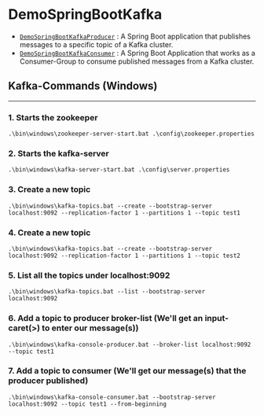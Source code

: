 # DemoSpringBootKafka

* [`DemoSpringBootKafkaProducer`](./DemoSpringBootKafkaProducer/) : A Spring Boot application that publishes messages to a specific topic of a Kafka cluster.
* [`DemoSpringBootKafkaConsumer`](./DemoSpringBootKafkaConsumer/) : A Spring Boot Application that works as a Consumer-Group to consume published messages from a Kafka cluster.


## Kafka-Commands (Windows)
---
### 1. Starts the zookeeper
```
.\bin\windows\zookeeper-server-start.bat .\config\zookeeper.properties
```

### 2. Starts the kafka-server
```
.\bin\windows\kafka-server-start.bat .\config\server.properties
```


### 3. Create a new topic
```
.\bin\windows\kafka-topics.bat --create --bootstrap-server localhost:9092 --replication-factor 1 --partitions 1 --topic test1
```


### 4. Create a new topic
```
.\bin\windows\kafka-topics.bat --create --bootstrap-server localhost:9092 --replication-factor 1 --partitions 1 --topic test2
```


### 5. List all the topics under localhost:9092
```
.\bin\windows\kafka-topics.bat --list --bootstrap-server localhost:9092
```


### 6. Add a topic to producer broker-list (We'll get an input-caret(>) to enter our message(s))
```
.\bin\windows\kafka-console-producer.bat --broker-list localhost:9092 --topic test1
```


### 7. Add a topic to consumer (We'll get our message(s) that the producer published)
```
.\bin\windows\kafka-console-consumer.bat --bootstrap-server localhost:9092 --topic test1 --from-beginning
```
